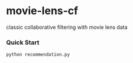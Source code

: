 # movie-lens-cf
classic collaborative filtering with movie lens data

### Quick Start
```sh
python recommendation.py
```
